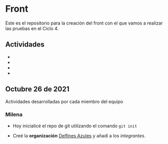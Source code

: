 # Front

Este es el repositorio para la creación del front con el que vamos a realizar las pruebas en el Ciclo 4.

## Actividades

-
-
-
-

## Octubre 26 de 2021
Actividades desarrolladas por cada miembro del equipo

### Milena

- Hoy inicialicé el repo de git utilizando el comando `git init`

- Creé la **organización** [Delfines Azules](https://github.com/DelfinesAzules/) y añadí a los _integrantes_.